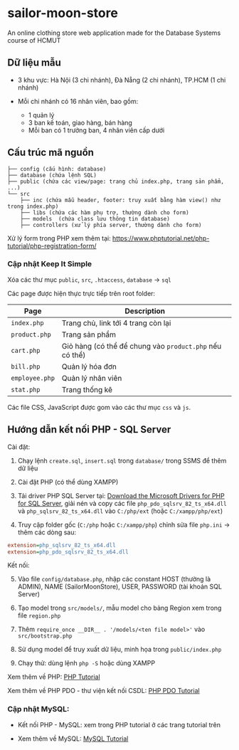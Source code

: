 # sailor-moon-store
An online clothing store web application made for the Database Systems course of HCMUT

## Dữ liệu mẫu

- 3 khu vực: Hà Nội (3 chi nhánh), Đà Nẵng (2 chi nhánh), TP.HCM (1 chi nhánh)

- Mỗi chi nhánh có 16 nhân viên, bao gồm:

    - 1 quản lý
    - 3 ban kế toán, giao hàng, bán hàng
    - Mỗi ban có 1 trưởng ban, 4 nhân viên cấp dưới

## Cấu trúc mã nguồn

```
├── config (cấu hình: database)
├── database (chứa lệnh SQL)
├── public (chứa các view/page: trang chủ index.php, trang sản phẩm, ...)
└── src    
    ├── inc (chứa mẫu header, footer: truy xuất bằng hàm view() như trong index.php)
    ├── libs (chứa các hàm phụ trợ, thường dành cho form)
    ├── models  (chứa class lưu thông tin database)
    ├── controllers (xử lý phía server, thường dành cho form)
```

Xử lý form trong PHP xem thêm tại: https://www.phptutorial.net/php-tutorial/php-registration-form/

### Cập nhật Keep It Simple


Xóa các thư mục `public`, `src`, `.htaccess`, `database` -> `sql`

Các page được hiện thực trực tiếp trên root folder:

| Page | Description |
|-|-|
| `index.php` | Trang chủ, link tới 4 trang còn lại |
| `product.php` | Trang sản phẩm |
| `cart.php` | Giỏ hàng (có thể để chung vào `product.php` nếu có thể) |
| `bill.php` | Quản lý hóa đơn |
| `employee.php` | Quản lý nhân viên |
| `stat.php` | Trang thống kê |

Các file CSS, JavaScript được gom vào các thư mục `css` và `js`.

## Hướng dẫn kết nối PHP - SQL Server

Cài đặt:

1. Chạy lệnh `create.sql`, `insert.sql` trong `database/` trong SSMS để thêm dữ liệu

2. Cài đặt PHP (có thể dùng XAMPP)

3. Tải driver PHP SQL Server tại: [Download the Microsoft Drivers for PHP for SQL Server](https://learn.microsoft.com/en-us/sql/connect/php/download-drivers-php-sql-server?view=sql-server-ver16), 
giải nén và copy các file `php_pdo_sqlsrv_82_ts_x64.dll` và `php_sqlsrv_82_ts_x64.dll` vào `C:/php/ext` (hoặc `C:/xampp/php/ext`)

4. Truy cập folder gốc (`C:/php` hoặc `C:/xampp/php`) chỉnh sửa file `php.ini` -> thêm các dòng sau:

```ini
extension=php_sqlsrv_82_ts_x64.dll  
extension=php_pdo_sqlsrv_82_ts_x64.dll  
```

Kết nối:

5. Vào file `config/database.php`, nhập các constant HOST (thường là ADMIN), NAME (SailorMoonStore), USER, PASSWORD (tài khoản SQL Server)

6. Tạo model trong `src/models/`, mẫu model cho bảng Region xem trong file `region.php`

7. Thêm `require_once __DIR__ . '/models/<ten file model>'` vào `src/bootstrap.php`

8. Sử dụng model để truy xuất dữ liệu, minh họa trong `public/index.php`

9. Chạy thử: dùng lệnh `php -S` hoặc dùng XAMPP

Xem thêm về PHP: [PHP Tutorial](https://www.phptutorial.net/)

Xem thêm về PHP PDO - thư viện kết nối CSDL: [PHP PDO Tutorial](https://www.phptutorial.net/php-pdo/)

### Cập nhật MySQL: 

- Kết nối PHP - MySQL: xem trong PHP tutorial ở các trang tutorial trên

- Xem thêm về MySQL: [MySQL Tutorial](https://www.mysqltutorial.org/)